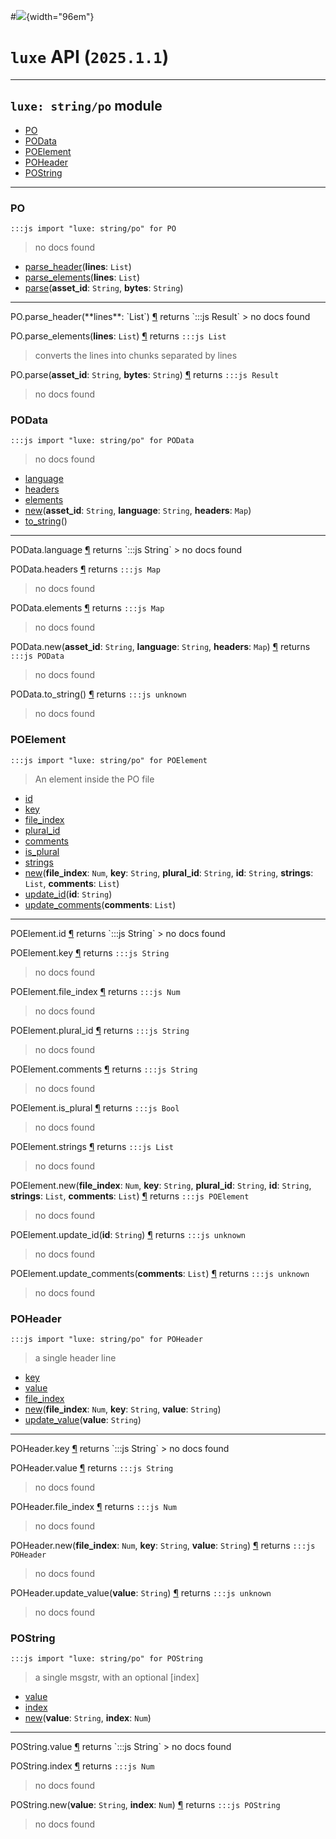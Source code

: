 #![](../../../../../../images/luxe-dark.svg){width="96em"}

# `luxe` API (`2025.1.1`)  


---

## `luxe: string/po` module

- [PO](#po)   
- [POData](#podata)   
- [POElement](#poelement)   
- [POHeader](#poheader)   
- [POString](#postring)   

---

### PO
`:::js import "luxe: string/po" for PO`
> no docs found

- [parse_header](#PO.parse_header)(**lines**: `List`)
- [parse_elements](#PO.parse_elements)(**lines**: `List`)
- [parse](#PO.parse+2)(**asset_id**: `String`, **bytes**: `String`)

<hr/>
<endpoint module="luxe: string/po" class="PO" signature="parse_header(lines : List)"></endpoint>
<signature id="PO.parse_header">PO.parse_header(**lines**: `List`)
<a class="headerlink" href="#PO.parse_header" title="Permanent link">¶</a></signature>
<span class='api_ret'>returns</span> `:::js Result`
> no docs found   

<endpoint module="luxe: string/po" class="PO" signature="parse_elements(lines : List)"></endpoint>
<signature id="PO.parse_elements">PO.parse_elements(**lines**: `List`)
<a class="headerlink" href="#PO.parse_elements" title="Permanent link">¶</a></signature>
<span class='api_ret'>returns</span> `:::js List`
> converts the lines into chunks separated by lines   

<endpoint module="luxe: string/po" class="PO" signature="parse(asset_id : String, bytes : String)"></endpoint>
<signature id="PO.parse+2">PO.parse(**asset_id**: `String`, **bytes**: `String`)
<a class="headerlink" href="#PO.parse+2" title="Permanent link">¶</a></signature>
<span class='api_ret'>returns</span> `:::js Result`
> no docs found   

### POData
`:::js import "luxe: string/po" for POData`
> no docs found

- [language](#POData.language)
- [headers](#POData.headers)
- [elements](#POData.elements)
- [new](#POData.new+3)(**asset_id**: `String`, **language**: `String`, **headers**: `Map`)
- [to_string](#POData.to_string)()

<hr/>
<endpoint module="luxe: string/po" class="POData" signature="language"></endpoint>
<signature id="POData.language">POData.language
<a class="headerlink" href="#POData.language" title="Permanent link">¶</a></signature>
<span class='api_ret'>returns</span> `:::js String`
> no docs found   

<endpoint module="luxe: string/po" class="POData" signature="headers"></endpoint>
<signature id="POData.headers">POData.headers
<a class="headerlink" href="#POData.headers" title="Permanent link">¶</a></signature>
<span class='api_ret'>returns</span> `:::js Map`
> no docs found   

<endpoint module="luxe: string/po" class="POData" signature="elements"></endpoint>
<signature id="POData.elements">POData.elements
<a class="headerlink" href="#POData.elements" title="Permanent link">¶</a></signature>
<span class='api_ret'>returns</span> `:::js Map`
> no docs found   

<endpoint module="luxe: string/po" class="POData" signature="new(asset_id : String, language : String, headers : Map)"></endpoint>
<signature id="POData.new+3">POData.new(**asset_id**: `String`, **language**: `String`, **headers**: `Map`)
<a class="headerlink" href="#POData.new+3" title="Permanent link">¶</a></signature>
<span class='api_ret'>returns</span> `:::js POData`
> no docs found   

<endpoint module="luxe: string/po" class="POData" signature="to_string()"></endpoint>
<signature id="POData.to_string">POData.to_string()
<a class="headerlink" href="#POData.to_string" title="Permanent link">¶</a></signature>
<span class='api_ret'>returns</span> `:::js unknown`
> no docs found   

### POElement
`:::js import "luxe: string/po" for POElement`
> An element inside the PO file

- [id](#POElement.id)
- [key](#POElement.key)
- [file_index](#POElement.file_index)
- [plural_id](#POElement.plural_id)
- [comments](#POElement.comments)
- [is_plural](#POElement.is_plural)
- [strings](#POElement.strings)
- [new](#POElement.new+6)(**file_index**: `Num`, **key**: `String`, **plural_id**: `String`, **id**: `String`, **strings**: `List`, **comments**: `List`)
- [update_id](#POElement.update_id)(**id**: `String`)
- [update_comments](#POElement.update_comments)(**comments**: `List`)

<hr/>
<endpoint module="luxe: string/po" class="POElement" signature="id"></endpoint>
<signature id="POElement.id">POElement.id
<a class="headerlink" href="#POElement.id" title="Permanent link">¶</a></signature>
<span class='api_ret'>returns</span> `:::js String`
> no docs found   

<endpoint module="luxe: string/po" class="POElement" signature="key"></endpoint>
<signature id="POElement.key">POElement.key
<a class="headerlink" href="#POElement.key" title="Permanent link">¶</a></signature>
<span class='api_ret'>returns</span> `:::js String`
> no docs found   

<endpoint module="luxe: string/po" class="POElement" signature="file_index"></endpoint>
<signature id="POElement.file_index">POElement.file_index
<a class="headerlink" href="#POElement.file_index" title="Permanent link">¶</a></signature>
<span class='api_ret'>returns</span> `:::js Num`
> no docs found   

<endpoint module="luxe: string/po" class="POElement" signature="plural_id"></endpoint>
<signature id="POElement.plural_id">POElement.plural_id
<a class="headerlink" href="#POElement.plural_id" title="Permanent link">¶</a></signature>
<span class='api_ret'>returns</span> `:::js String`
> no docs found   

<endpoint module="luxe: string/po" class="POElement" signature="comments"></endpoint>
<signature id="POElement.comments">POElement.comments
<a class="headerlink" href="#POElement.comments" title="Permanent link">¶</a></signature>
<span class='api_ret'>returns</span> `:::js String`
> no docs found   

<endpoint module="luxe: string/po" class="POElement" signature="is_plural"></endpoint>
<signature id="POElement.is_plural">POElement.is_plural
<a class="headerlink" href="#POElement.is_plural" title="Permanent link">¶</a></signature>
<span class='api_ret'>returns</span> `:::js Bool`
> no docs found   

<endpoint module="luxe: string/po" class="POElement" signature="strings"></endpoint>
<signature id="POElement.strings">POElement.strings
<a class="headerlink" href="#POElement.strings" title="Permanent link">¶</a></signature>
<span class='api_ret'>returns</span> `:::js List`
> no docs found   

<endpoint module="luxe: string/po" class="POElement" signature="new(file_index : Num, key : String, plural_id : String, id : String, strings : List, comments : List)"></endpoint>
<signature id="POElement.new+6">POElement.new(**file_index**: `Num`, **key**: `String`, **plural_id**: `String`, **id**: `String`, **strings**: `List`, **comments**: `List`)
<a class="headerlink" href="#POElement.new+6" title="Permanent link">¶</a></signature>
<span class='api_ret'>returns</span> `:::js POElement`
> no docs found   

<endpoint module="luxe: string/po" class="POElement" signature="update_id(id : String)"></endpoint>
<signature id="POElement.update_id">POElement.update_id(**id**: `String`)
<a class="headerlink" href="#POElement.update_id" title="Permanent link">¶</a></signature>
<span class='api_ret'>returns</span> `:::js unknown`
> no docs found   

<endpoint module="luxe: string/po" class="POElement" signature="update_comments(comments : List)"></endpoint>
<signature id="POElement.update_comments">POElement.update_comments(**comments**: `List`)
<a class="headerlink" href="#POElement.update_comments" title="Permanent link">¶</a></signature>
<span class='api_ret'>returns</span> `:::js unknown`
> no docs found   

### POHeader
`:::js import "luxe: string/po" for POHeader`
> a single header line

- [key](#POHeader.key)
- [value](#POHeader.value)
- [file_index](#POHeader.file_index)
- [new](#POHeader.new+3)(**file_index**: `Num`, **key**: `String`, **value**: `String`)
- [update_value](#POHeader.update_value)(**value**: `String`)

<hr/>
<endpoint module="luxe: string/po" class="POHeader" signature="key"></endpoint>
<signature id="POHeader.key">POHeader.key
<a class="headerlink" href="#POHeader.key" title="Permanent link">¶</a></signature>
<span class='api_ret'>returns</span> `:::js String`
> no docs found   

<endpoint module="luxe: string/po" class="POHeader" signature="value"></endpoint>
<signature id="POHeader.value">POHeader.value
<a class="headerlink" href="#POHeader.value" title="Permanent link">¶</a></signature>
<span class='api_ret'>returns</span> `:::js String`
> no docs found   

<endpoint module="luxe: string/po" class="POHeader" signature="file_index"></endpoint>
<signature id="POHeader.file_index">POHeader.file_index
<a class="headerlink" href="#POHeader.file_index" title="Permanent link">¶</a></signature>
<span class='api_ret'>returns</span> `:::js Num`
> no docs found   

<endpoint module="luxe: string/po" class="POHeader" signature="new(file_index : Num, key : String, value : String)"></endpoint>
<signature id="POHeader.new+3">POHeader.new(**file_index**: `Num`, **key**: `String`, **value**: `String`)
<a class="headerlink" href="#POHeader.new+3" title="Permanent link">¶</a></signature>
<span class='api_ret'>returns</span> `:::js POHeader`
> no docs found   

<endpoint module="luxe: string/po" class="POHeader" signature="update_value(value : String)"></endpoint>
<signature id="POHeader.update_value">POHeader.update_value(**value**: `String`)
<a class="headerlink" href="#POHeader.update_value" title="Permanent link">¶</a></signature>
<span class='api_ret'>returns</span> `:::js unknown`
> no docs found   

### POString
`:::js import "luxe: string/po" for POString`
> a single msgstr, with an optional [index]

- [value](#POString.value)
- [index](#POString.index)
- [new](#POString.new+2)(**value**: `String`, **index**: `Num`)

<hr/>
<endpoint module="luxe: string/po" class="POString" signature="value"></endpoint>
<signature id="POString.value">POString.value
<a class="headerlink" href="#POString.value" title="Permanent link">¶</a></signature>
<span class='api_ret'>returns</span> `:::js String`
> no docs found   

<endpoint module="luxe: string/po" class="POString" signature="index"></endpoint>
<signature id="POString.index">POString.index
<a class="headerlink" href="#POString.index" title="Permanent link">¶</a></signature>
<span class='api_ret'>returns</span> `:::js Num`
> no docs found   

<endpoint module="luxe: string/po" class="POString" signature="new(value : String, index : Num)"></endpoint>
<signature id="POString.new+2">POString.new(**value**: `String`, **index**: `Num`)
<a class="headerlink" href="#POString.new+2" title="Permanent link">¶</a></signature>
<span class='api_ret'>returns</span> `:::js POString`
> no docs found   


